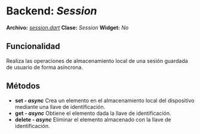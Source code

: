 # Backend: *Session*
**Archivo:**  [*session.dart*]()
**Clase:**  *Session*
**Widget:** *No*
## Funcionalidad
Realiza las operaciones de almacenamiento local de una sesión guardada de usuario de forma asíncrona.
## Métodos
- **set - *async***
Crea un elemento en el almacenamiento local del dispositivo mediante una llave de identificación.
- **get - *async***
Obtiene el elemento dada la llave de identificación.
- **delete - *async***
Eliminar el elemento almacenado con la llave de identificación.
<!--stackedit_data:
eyJoaXN0b3J5IjpbMTAwNjAxNjMwNiwtMTQ4MjE3MTIwOCwtNj
k5OTgyMjUxXX0=
-->